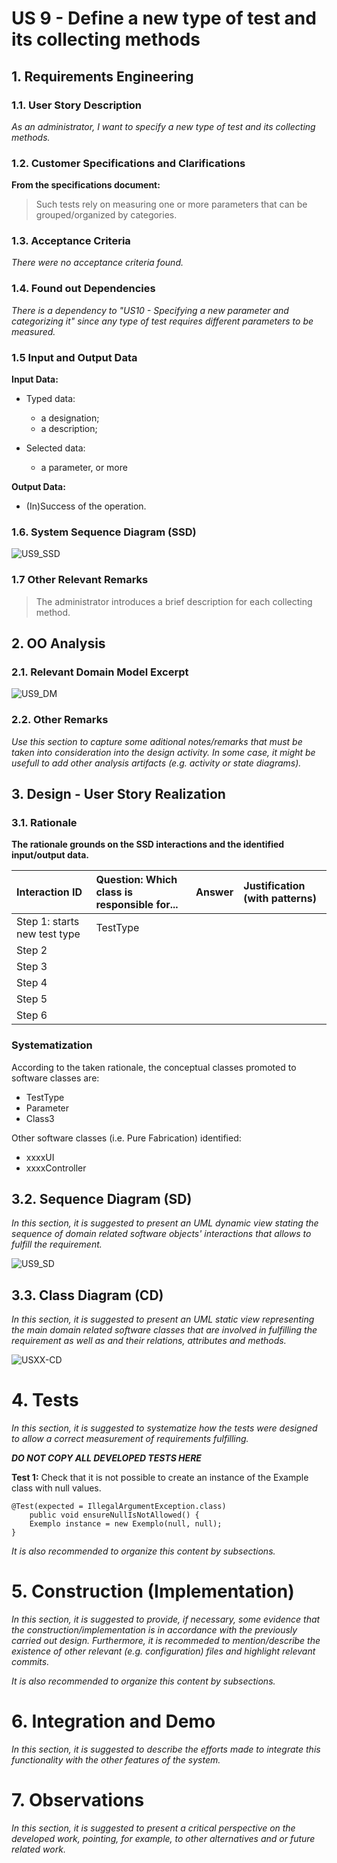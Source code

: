 # US 9 - Define a new type of test and its collecting methods 

## 1. Requirements Engineering

### 1.1. User Story Description

*As an administrator, I want to specify a new type of test and its collecting methods.*

### 1.2. Customer Specifications and Clarifications 

**From the specifications document:**

>Such tests rely on measuring one or more parameters that can be grouped/organized by categories.

### 1.3. Acceptance Criteria

*There were no acceptance criteria found.*

### 1.4. Found out Dependencies

*There is a dependency to "US10 - Specifying a new parameter and categorizing it" since any type of test requires different parameters to be measured.*

### 1.5 Input and Output Data

**Input Data:**

* Typed data:
    * a designation;
    * a description;
  
* Selected data:
    * a parameter, or more
  
**Output Data:**

* (In)Success of the operation.


### 1.6. System Sequence Diagram (SSD)

![US9_SSD](US9_SSD.svg)


### 1.7 Other Relevant Remarks

>The administrator introduces a brief description for each collecting method.


## 2. OO Analysis

### 2.1. Relevant Domain Model Excerpt

![US9_DM](US9_DM.svg)

### 2.2. Other Remarks

*Use this section to capture some aditional notes/remarks that must be taken into consideration into the design activity. In some case, it might be usefull to add other analysis artifacts (e.g. activity or state diagrams).* 



## 3. Design - User Story Realization 

### 3.1. Rationale

**The rationale grounds on the SSD interactions and the identified input/output data.**

| Interaction ID | Question: Which class is responsible for... | Answer  | Justification (with patterns)  |
|:-------------  |:--------------------- |:------------|:---------------------------- |
| Step 1: starts new test type 		 |	TestType						 |             |                              |
| Step 2  		 |							 |             |                              |
| Step 3  		 |							 |             |                              |
| Step 4  		 |							 |             |                              |
| Step 5  		 |							 |             |                              |
| Step 6  		 |							 |             |                              |              

### Systematization ##

According to the taken rationale, the conceptual classes promoted to software classes are: 

 * TestType
 * Parameter
 * Class3

Other software classes (i.e. Pure Fabrication) identified: 
 * xxxxUI  
 * xxxxController

## 3.2. Sequence Diagram (SD)

*In this section, it is suggested to present an UML dynamic view stating the sequence of domain related software objects' interactions that allows to fulfill the requirement.* 

![US9_SD](US9_SD.svg)

## 3.3. Class Diagram (CD)

*In this section, it is suggested to present an UML static view representing the main domain related software classes that are involved in fulfilling the requirement as well as and their relations, attributes and methods.*

![USXX-CD](USXX-CD.svg)

# 4. Tests 
*In this section, it is suggested to systematize how the tests were designed to allow a correct measurement of requirements fulfilling.* 

**_DO NOT COPY ALL DEVELOPED TESTS HERE_**

**Test 1:** Check that it is not possible to create an instance of the Example class with null values. 

	@Test(expected = IllegalArgumentException.class)
		public void ensureNullIsNotAllowed() {
		Exemplo instance = new Exemplo(null, null);
	}

*It is also recommended to organize this content by subsections.* 

# 5. Construction (Implementation)

*In this section, it is suggested to provide, if necessary, some evidence that the construction/implementation is in accordance with the previously carried out design. Furthermore, it is recommeded to mention/describe the existence of other relevant (e.g. configuration) files and highlight relevant commits.*

*It is also recommended to organize this content by subsections.* 

# 6. Integration and Demo 

*In this section, it is suggested to describe the efforts made to integrate this functionality with the other features of the system.*


# 7. Observations

*In this section, it is suggested to present a critical perspective on the developed work, pointing, for example, to other alternatives and or future related work.*





